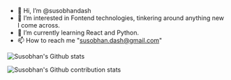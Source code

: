 - 👋 Hi, I’m @susobhandash
- 👀 I’m interested in Fontend technologies, tinkering around anything new I come across.
- 🌱 I’m currently learning React and Python.
- 📫 How to reach me "susobhan.dash@gmail.com"

![Susobhan's Github stats](https://github-readme-stats-eight-theta.vercel.app/api?username=susobhandash&show_icons=true&theme=radical&include_all_commits=true&count_private=true)

![Susobhan's Github contribution stats](https://github-readme-activity-graph.vercel.app/graph?username=susobhandash&theme=react-dark)

<!---
susobhandash/susobhandash is a ✨ special ✨ repository because its `README.md` (this file) appears on your GitHub profile.
You can click the Preview link to take a look at your changes.
--->
